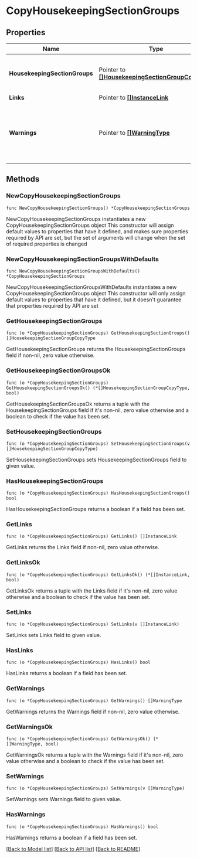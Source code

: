 # CopyHousekeepingSectionGroups

## Properties

Name | Type | Description | Notes
------------ | ------------- | ------------- | -------------
**HousekeepingSectionGroups** | Pointer to [**[]HousekeepingSectionGroupCopyType**](HousekeepingSectionGroupCopyType.md) | List of the housekeeping section groups to be copied | [optional] 
**Links** | Pointer to [**[]InstanceLink**](InstanceLink.md) |  | [optional] 
**Warnings** | Pointer to [**[]WarningType**](WarningType.md) | Used in conjunction with the Success element to define a business error. | [optional] 

## Methods

### NewCopyHousekeepingSectionGroups

`func NewCopyHousekeepingSectionGroups() *CopyHousekeepingSectionGroups`

NewCopyHousekeepingSectionGroups instantiates a new CopyHousekeepingSectionGroups object
This constructor will assign default values to properties that have it defined,
and makes sure properties required by API are set, but the set of arguments
will change when the set of required properties is changed

### NewCopyHousekeepingSectionGroupsWithDefaults

`func NewCopyHousekeepingSectionGroupsWithDefaults() *CopyHousekeepingSectionGroups`

NewCopyHousekeepingSectionGroupsWithDefaults instantiates a new CopyHousekeepingSectionGroups object
This constructor will only assign default values to properties that have it defined,
but it doesn't guarantee that properties required by API are set

### GetHousekeepingSectionGroups

`func (o *CopyHousekeepingSectionGroups) GetHousekeepingSectionGroups() []HousekeepingSectionGroupCopyType`

GetHousekeepingSectionGroups returns the HousekeepingSectionGroups field if non-nil, zero value otherwise.

### GetHousekeepingSectionGroupsOk

`func (o *CopyHousekeepingSectionGroups) GetHousekeepingSectionGroupsOk() (*[]HousekeepingSectionGroupCopyType, bool)`

GetHousekeepingSectionGroupsOk returns a tuple with the HousekeepingSectionGroups field if it's non-nil, zero value otherwise
and a boolean to check if the value has been set.

### SetHousekeepingSectionGroups

`func (o *CopyHousekeepingSectionGroups) SetHousekeepingSectionGroups(v []HousekeepingSectionGroupCopyType)`

SetHousekeepingSectionGroups sets HousekeepingSectionGroups field to given value.

### HasHousekeepingSectionGroups

`func (o *CopyHousekeepingSectionGroups) HasHousekeepingSectionGroups() bool`

HasHousekeepingSectionGroups returns a boolean if a field has been set.

### GetLinks

`func (o *CopyHousekeepingSectionGroups) GetLinks() []InstanceLink`

GetLinks returns the Links field if non-nil, zero value otherwise.

### GetLinksOk

`func (o *CopyHousekeepingSectionGroups) GetLinksOk() (*[]InstanceLink, bool)`

GetLinksOk returns a tuple with the Links field if it's non-nil, zero value otherwise
and a boolean to check if the value has been set.

### SetLinks

`func (o *CopyHousekeepingSectionGroups) SetLinks(v []InstanceLink)`

SetLinks sets Links field to given value.

### HasLinks

`func (o *CopyHousekeepingSectionGroups) HasLinks() bool`

HasLinks returns a boolean if a field has been set.

### GetWarnings

`func (o *CopyHousekeepingSectionGroups) GetWarnings() []WarningType`

GetWarnings returns the Warnings field if non-nil, zero value otherwise.

### GetWarningsOk

`func (o *CopyHousekeepingSectionGroups) GetWarningsOk() (*[]WarningType, bool)`

GetWarningsOk returns a tuple with the Warnings field if it's non-nil, zero value otherwise
and a boolean to check if the value has been set.

### SetWarnings

`func (o *CopyHousekeepingSectionGroups) SetWarnings(v []WarningType)`

SetWarnings sets Warnings field to given value.

### HasWarnings

`func (o *CopyHousekeepingSectionGroups) HasWarnings() bool`

HasWarnings returns a boolean if a field has been set.


[[Back to Model list]](../README.md#documentation-for-models) [[Back to API list]](../README.md#documentation-for-api-endpoints) [[Back to README]](../README.md)


